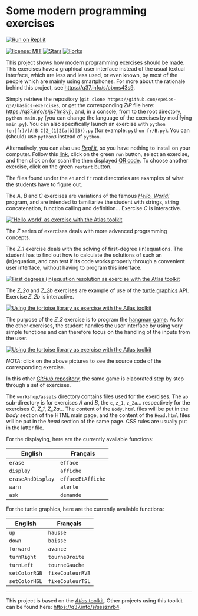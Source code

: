 # Some modern programming exercises

[![Run on Repl.it](https://q37.info/s/kpm7xhfm.png)](https://q37.info/s/brjzr9fv)

[![license: MIT](https://img.shields.io/github/license/epeios-q37/basics-exercises?color=yellow&style=for-the-badge)](https://github.com/epeios-q37/basics-exercises/blob/master/LICENSE)
[![Stars](https://img.shields.io/github/stars/epeios-q37/basics-exercises.svg?style=for-the-badge)](https://github.com/epeios-q37/basics-exercises/stargazers)
[![Forks](https://img.shields.io/github/forks/epeios-q37/basics-exercises.svg?style=for-the-badge)](https://github.com/epeios-q37/basics-exercises/network/members)


This project shows how modern programming exercises should be made. This exercises have a graphical user interface instead of the usual textual interface, which are less and less used, or even known, by most of the people which are mainly using smartphones. For more about the rationale behind this project, see <https://q37.info/s/cbms43s9>.

Simply retrieve the repository (`git clone https://github.com/epeios-q37/basics-exercises`, or get the corresponding *ZIP* file here: <https://q37.info/s/js7fm3vj>), and, in a console, from to the root directory,  `python main.py` (you can change the language of the exercises by modifying `main.py`). You can also specifically launch an exercise with `python (en|fr)/(A|B|C|Z_(1|2(a|b)|3)).py` (for example: `python fr/B.py`). You can (should) use `python3` instead of `python`.

Alternatively, you can also use [*Repl.it*](https://q37.info/s/mxmgq3qm), so you have nothing to install on your computer. Follow this [link](https://q37.info/s/brjzr9fv), click on the green `run` button, select an exercise, and then click on (or scan) the then displayed [QR code](https://q37.info/s/3pktvrj7). To choose another exercise, click on the green `restart` button.

The files found under the `en` and `fr` root directories are examples of what the students have to figure out.

The *A*, *B* and *C* exercises are variations of the famous [*Hello, World!*](https://q37.info/s/k9hfpjbq) program, and are intended to familiarize the student with strings, string concatenation, function calling and definition… Exercise *C* is interactive.

[!['Hello world' as exercise with the Atlas toolkit](https://q37.info/s/tmzd3rzv.png)](https://q37.info/s/xnmx7xqz)

The *Z* series of exercises deals with more advanced programming concepts.

The *Z_1* exercise deals with the solving of first-degree (in)equations. The student has to find out how to calculate the solutions of such an (in)equation, and can test if its code works properly through a convenient user interface, without having to program this interface.

[![First degrees (in)equation resolution as exercise with the Atlas toolkit](https://q37.info/s/3tmm4gmh.png)](https://q37.info/s/zkpdft9p)

The *Z_2a* and *Z_2b* exercises are example of use of the [turtle graphics](https://q37.info/s/3dwhcdfm) API. Exercise *Z_2b* is interactive.

[![Using the tortoise library as exercise with the Atlas toolkit](https://q37.info/s/34xmsbfb.png)](https://q37.info/s/3r4rn3fs)

The purpose of the *Z_3* exercise is to program the [hangman game](https://q37.info/s/gtdtk4hp). As for the other exercises, the student handles the user interface by using very simple functions and can therefore focus on the handling of the inputs from the user.

[![Using the tortoise library as exercise with the Atlas toolkit](https://q37.info/s/pnmjfw39)](https://q37.info/s/bftcf7wd)

*NOTA*: click on the above pictures to see the source code of the corresponding exercise.

In this other [*GitHub* repository](https://q37.info/s/7sxtcv7g), the same game is elaborated step by step through a set of exercises.

The `workshop/assets` directory contains files used for the exercises. The `ab` sub-directory is for exercises *A* and *B*, the `c`, `z_1`, `z_2a`… respectively for the exercises *C*, *Z_1*, *Z_2a*… The content of the `Body.html` files will be put in the *body* section of the HTML main page, and the content of the `Head.html` files will be put in the *head* section of the same page. CSS rules are usually put in the latter file.

For the displaying, here are the currently available functions:

English | Français
-|-
`erase` | `efface`
`display` | `affiche`
`eraseAndDisplay` | `effaceEtAffiche`
`warn` | `alerte`
`ask` | `demande`

For the turtle graphics, here are the currently available functions:

English | Français
-|-
`up`| `hausse`
`down`| `baisse`
`forward` | `avance`
`turnRight` | `tourneDroite`
`turnLeft` | `tourneGauche`
`setColorRGB` | `fixeCouleurRVB`
`setColorHSL` | `fixeCouleurTSL`

---

This project is based on the [*Atlas* toolkit](https://atlastk.org). Other projects using this toolkit can be found here: <https://q37.info/s/sssznrb4>.
